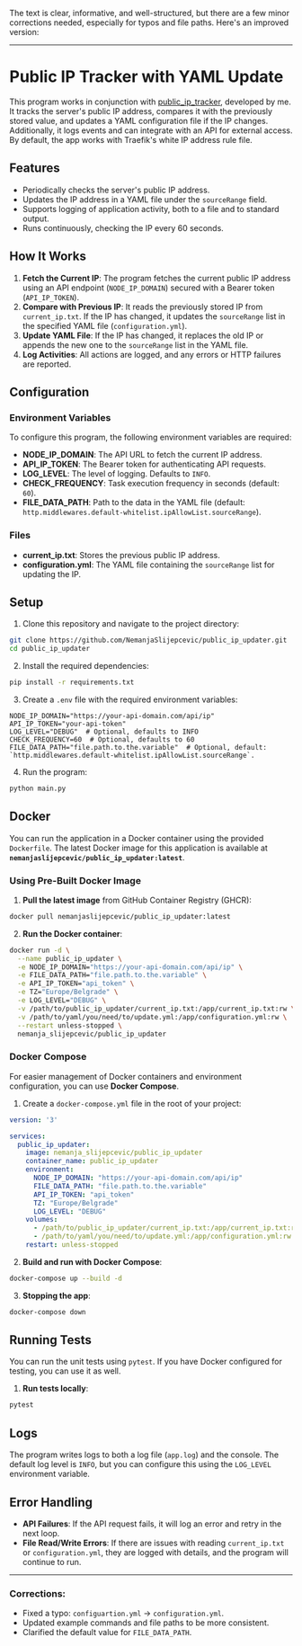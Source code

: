 The text is clear, informative, and well-structured, but there are a few minor corrections needed, especially for typos and file paths. Here's an improved version:

---

# Public IP Tracker with YAML Update

This program works in conjunction with [public_ip_tracker](https://github.com/NemanjaSlijepcevic/public_ip_tracker), developed by me. It tracks the server's public IP address, compares it with the previously stored value, and updates a YAML configuration file if the IP changes. Additionally, it logs events and can integrate with an API for external access. By default, the app works with Traefik's white IP address rule file.

## Features

- Periodically checks the server's public IP address.
- Updates the IP address in a YAML file under the `sourceRange` field.
- Supports logging of application activity, both to a file and to standard output.
- Runs continuously, checking the IP every 60 seconds.

## How It Works

1. **Fetch the Current IP**: The program fetches the current public IP address using an API endpoint (`NODE_IP_DOMAIN`) secured with a Bearer token (`API_IP_TOKEN`).
2. **Compare with Previous IP**: It reads the previously stored IP from `current_ip.txt`. If the IP has changed, it updates the `sourceRange` list in the specified YAML file (`configuration.yml`).
3. **Update YAML File**: If the IP has changed, it replaces the old IP or appends the new one to the `sourceRange` list in the YAML file.
4. **Log Activities**: All actions are logged, and any errors or HTTP failures are reported.

## Configuration

### Environment Variables

To configure this program, the following environment variables are required:

- **NODE_IP_DOMAIN**: The API URL to fetch the current IP address.
- **API_IP_TOKEN**: The Bearer token for authenticating API requests.
- **LOG_LEVEL**: The level of logging. Defaults to `INFO`.
- **CHECK_FREQUENCY**: Task execution frequency in seconds (default: `60`).
- **FILE_DATA_PATH**: Path to the data in the YAML file (default: `http.middlewares.default-whitelist.ipAllowList.sourceRange`).

### Files

- **current_ip.txt**: Stores the previous public IP address.
- **configuration.yml**: The YAML file containing the `sourceRange` list for updating the IP.

## Setup

1. Clone this repository and navigate to the project directory:

```bash
git clone https://github.com/NemanjaSlijepcevic/public_ip_updater.git
cd public_ip_updater
```

2. Install the required dependencies:

```bash
pip install -r requirements.txt
```

3. Create a `.env` file with the required environment variables:

```env
NODE_IP_DOMAIN="https://your-api-domain.com/api/ip"
API_IP_TOKEN="your-api-token"
LOG_LEVEL="DEBUG"  # Optional, defaults to INFO
CHECK_FREQUENCY=60  # Optional, defaults to 60
FILE_DATA_PATH="file.path.to.the.variable"  # Optional, default: `http.middlewares.default-whitelist.ipAllowList.sourceRange`.
```

4. Run the program:

```bash
python main.py
```

## Docker

You can run the application in a Docker container using the provided `Dockerfile`. The latest Docker image for this application is available at **`nemanjaslijepcevic/public_ip_updater:latest`**.

### Using Pre-Built Docker Image

1. **Pull the latest image** from GitHub Container Registry (GHCR):

```bash
docker pull nemanjaslijepcevic/public_ip_updater:latest
```

2. **Run the Docker container**:

```bash
docker run -d \
  --name public_ip_updater \
  -e NODE_IP_DOMAIN="https://your-api-domain.com/api/ip" \
  -e FILE_DATA_PATH="file.path.to.the.variable" \
  -e API_IP_TOKEN="api_token" \
  -e TZ="Europe/Belgrade" \
  -e LOG_LEVEL="DEBUG" \
  -v /path/to/public_ip_updater/current_ip.txt:/app/current_ip.txt:rw \
  -v /path/to/yaml/you/need/to/update.yml:/app/configuration.yml:rw \
  --restart unless-stopped \
  nemanja_slijepcevic/public_ip_updater
```

### Docker Compose

For easier management of Docker containers and environment configuration, you can use **Docker Compose**.

1. Create a `docker-compose.yml` file in the root of your project:

```yaml
version: '3'

services:
  public_ip_updater:
    image: nemanja_slijepcevic/public_ip_updater
    container_name: public_ip_updater
    environment:
      NODE_IP_DOMAIN: "https://your-api-domain.com/api/ip"
      FILE_DATA_PATH: "file.path.to.the.variable"
      API_IP_TOKEN: "api_token"
      TZ: "Europe/Belgrade"
      LOG_LEVEL: "DEBUG"
    volumes:
      - /path/to/public_ip_updater/current_ip.txt:/app/current_ip.txt:rw
      - /path/to/yaml/you/need/to/update.yml:/app/configuration.yml:rw
    restart: unless-stopped
```

2. **Build and run with Docker Compose**:

```bash
docker-compose up --build -d
```

3. **Stopping the app**:

```bash
docker-compose down
```

## Running Tests

You can run the unit tests using `pytest`. If you have Docker configured for testing, you can use it as well.

1. **Run tests locally**:

```bash
pytest
```

## Logs

The program writes logs to both a log file (`app.log`) and the console. The default log level is `INFO`, but you can configure this using the `LOG_LEVEL` environment variable.

## Error Handling

- **API Failures**: If the API request fails, it will log an error and retry in the next loop.
- **File Read/Write Errors**: If there are issues with reading `current_ip.txt` or `configuration.yml`, they are logged with details, and the program will continue to run.

---

### Corrections:
- Fixed a typo: `configuartion.yml` → `configuration.yml`.
- Updated example commands and file paths to be more consistent.
- Clarified the default value for `FILE_DATA_PATH`.